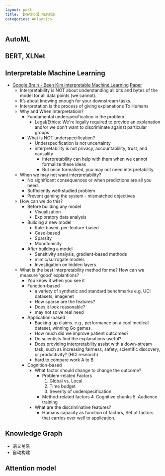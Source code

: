 ```yaml
---
layout: post
title: 【Method】NLP前沿
categories: Anlaytics
---
```


## AutoML

## BERT, XLNet

## Interpretable Machine Learning

- [Google Brain - Been Kim Interpretable Machine Learning](http://people.csail.mit.edu/beenkim/papers/BeenK_FinaleDV_ICML2017_tutorial.pdf) [Paper](https://arxiv.org/abs/1702.08608)
    - Interpretability is NOT about understanding all bits and bytes of the model for all data points (we cannot).
    - It’s about knowing enough for your downstream tasks.
    - Interpretation is the process of giving explanations To Humans
    - Why and When Interpretatioin?
        - Fundamental underspecification in the problem
            - Legal/Ethics: We're legally required to provide an explanation and/or we don't want to discriminate against particular groups
        - What is NOT underspecification?
            - Underspecification is not uncertainty
            - interpretability is not privacy, accountablility, trust, and causality
                - Interpretability can help with them when we cannot formalize these ideas 
                - But once formalized, you may not need interpretability.
    - When we may not want interpretability?
        - No significant consequences or when predictions are all you need. 
        - Sufficiently well-studied problem 
        - Prevent gaming the system - mismatched objectives
    - How can we do this?
        - Before building any model
            - Visualization
            - Exploratory data analysis
        - Building a new model
            - Rule-based, per-feature-based
            - Case-based
            - Sparsity
            - Monotonicity
        - After building a model
            - Sensitivity analysis, gradient-based methods
            - mimic/surrogate models
            - Investigation on hidden layers
    - What is the best interpretability method for me? How can we measure 'good' explantions?
        - You know it when you see it
        - Function-based
            - a variety of synthetic and standard benchmarks e.g, UCI datasets, imagenet
            - How sparse are the features?
            - Does it look reasonable?
            - may not solve real need
        - Application-based
            - Backing up claims. e.g., performance on a cool medical dataset, winning Go games.
            - How much did we improve patient outcomes?
            - Do scientists find the explanations useful?
            - Does providing interpretability assist with a down-stream task, such as increasing fairness, safety, scientific discovery, or productivity? (HCI research)
            - hard to compare work A to B
        - Cognition-based
            - What factor should change to change the outcome?
                - Problem-related Factors
                    1. Global vs. Local
                    2. Time budget
                    3. Severity of underspecification
                - Method-related factors
                    4. Cognitive chunks
                    5. Audience training
            - What are the discriminative features? 
                - Humans capacity as function of factors, Set of factors that carries over well to application.

## Knowledge Graph

- 语义关系
- 自动构建

## Attention model